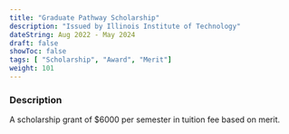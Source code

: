 ```yaml
---
title: "Graduate Pathway Scholarship"
description: "Issued by Illinois Institute of Technology"
dateString: Aug 2022 - May 2024
draft: false
showToc: false
tags: [ "Scholarship", "Award", "Merit"]
weight: 101
---
```


### Description
A scholarship grant of $6000 per semester in tuition fee based on merit.

